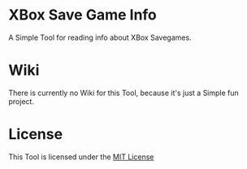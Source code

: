 # XBox Save Game Info
A Simple Tool for reading info about XBox Savegames.

# Wiki 
There is currently no Wiki for this Tool, because it's just a Simple fun project.

# License 
This Tool is licensed under the [MIT License](https://github.com/chrisderwahre/XboxSaveGameInfo/blob/master/LICENSE)
